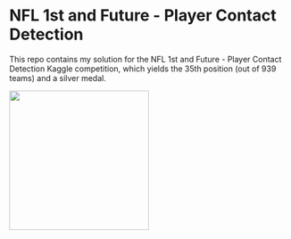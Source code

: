 # NFL 1st and Future - Player Contact Detection

This repo contains my solution for the NFL 1st and Future - Player Contact Detection Kaggle competition, which yields the 35th position (out of 939 teams) and a silver medal.

<img src="https://github.com/ahmedsamirio/nfl-player-contact-detection/blob/main/data/output/ezgif.com-optimize (1).gif" width="250" height="250"/>


